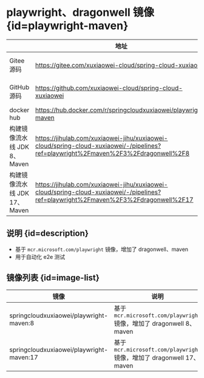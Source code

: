 # playwright、dragonwell 镜像 {id=playwright-maven}

|                      | 地址                                                                                                                                 | 说明                                                                      |
|----------------------|------------------------------------------------------------------------------------------------------------------------------------|-------------------------------------------------------------------------|
| Gitee 源码             | https://gitee.com/xuxiaowei-cloud/spring-cloud-xuxiaowei                                                                           | `playwright/maven/3/dragonwell/8`、`playwright/maven/3/dragonwell/17` 分支 |
| GitHub 源码            | https://github.com/xuxiaowei-cloud/spring-cloud-xuxiaowei                                                                          | `playwright/maven/3/dragonwell/8`、`playwright/maven/3/dragonwell/17` 分支 |
| docker hub           | https://hub.docker.com/r/springcloudxuxiaowei/playwright-maven                                                                     |                                                                         |
| 构建镜像流水线 JDK 8、Maven  | https://jihulab.com/xuxiaowei-jihu/xuxiaowei-cloud/spring-cloud-xuxiaowei/-/pipelines?ref=playwright%2Fmaven%2F3%2Fdragonwell%2F8  | `playwright/maven/3/dragonwell/8` 分支                                    |
| 构建镜像流水线 JDK 17、Maven | https://jihulab.com/xuxiaowei-jihu/xuxiaowei-cloud/spring-cloud-xuxiaowei/-/pipelines?ref=playwright%2Fmaven%2F3%2Fdragonwell%2F17 | `playwright/maven/3/dragonwell/17` 分支                                   |

## 说明 {id=description}

- 基于 `mcr.microsoft.com/playwright` 镜像，增加了 dragonwell、maven
- 用于自动化 e2e 测试

## 镜像列表 {id=image-list}

| 镜像                                       | 说明                                                           |
|------------------------------------------|--------------------------------------------------------------|
| springcloudxuxiaowei/playwright-maven:8  | 基于 `mcr.microsoft.com/playwright` 镜像，增加了 dragonwell 8、maven  |
| springcloudxuxiaowei/playwright-maven:17 | 基于 `mcr.microsoft.com/playwright` 镜像，增加了 dragonwell 17、maven |

<style>

._image_springcloudxuxiaowei_playwright-maven #playwright-maven + table tr th:nth-child(1), 
._image_springcloudxuxiaowei_playwright-maven #playwright-maven + table tr td:nth-child(1) {
    min-width: 225px;
}

._image_springcloudxuxiaowei_playwright-maven #playwright-maven + table tr th:nth-child(2), 
._image_springcloudxuxiaowei_playwright-maven #playwright-maven + table tr td:nth-child(2) {
    min-width: 980px;
}

._image_springcloudxuxiaowei_playwright-maven #playwright-maven + table tr th:nth-child(3), 
._image_springcloudxuxiaowei_playwright-maven #playwright-maven + table tr td:nth-child(3) {
    min-width: 515px;
}

._image_springcloudxuxiaowei_playwright-maven #image-list + table tr th:nth-child(1), 
._image_springcloudxuxiaowei_playwright-maven #image-list + table tr td:nth-child(1) {
    min-width: 305px;
}

._image_springcloudxuxiaowei_playwright-maven #image-list + table tr th:nth-child(2), 
._image_springcloudxuxiaowei_playwright-maven #image-list + table tr td:nth-child(2) {
    min-width: 490px;
}

</style>